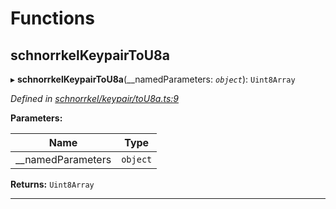 

# Functions

<a id="schnorrkelkeypairtou8a"></a>

##  schnorrkelKeypairToU8a

▸ **schnorrkelKeypairToU8a**(__namedParameters: *`object`*): `Uint8Array`

*Defined in [schnorrkel/keypair/toU8a.ts:9](https://github.com/polkadot-js/common/blob/4a31466/packages/util-crypto/src/schnorrkel/keypair/toU8a.ts#L9)*

**Parameters:**

| Name | Type |
| ------ | ------ |
| __namedParameters | `object` |

**Returns:** `Uint8Array`

___

